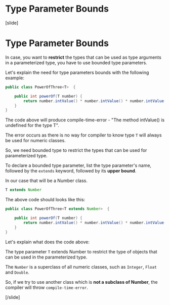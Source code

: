 # Type Parameter Bounds

[slide]

# Type Parameter Bounds

In case, you want to **restrict** the types that can be used as type arguments in a parameterized type, you have to use bounded type parameters.

Let's explain the need for type parameters bоunds with the following example:
```java
public class PowerOfThree<T>  {

    public int powerOf(T number) {
        return number.intValue() * number.intValue() * number.intValue();
    }
}
```
The code above will produce compile-time-error - "The method intValue() is undefined for the type T".

The error occurs as there is no way for compiler to know type `T` will always be used for numeric classes.

So, we need bounded type to restrict the types that can be used for parameterized type.

To declare a bounded type parameter, list the type parameter's name, followed by the `extends` keyword, followed by its **upper bound**.

In our case that will be a Number class.

```java
T extends Number
```
The above code should looks like this:

```java
public class PowerOfThree<T extends Number>  {

    public int powerOf(T number) {
        return number.intValue() * number.intValue() * number.intValue();
    }
}
```
Let's explain what does the code above:

The type parameter `T` extends Number to restrict the type of objects that can be used in the parameterized type.

The `Number` is a superclass of all numeric classes, such as `Integer`, `Float` and `Double`.

So, if we try to use another class which is **not a subclass of Number**, the compiler will throw `compile-time-error`.


[/slide]